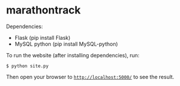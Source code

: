 marathontrack
=====

Dependencies:
* Flask (pip install Flask)
* MySQL python (pip install MySQL-python)

To run the website (after installing dependencies), run:

	$ python site.py
	
Then open your browser to [`http://localhost:5000/`](http://localhost:5000/) to see the result.